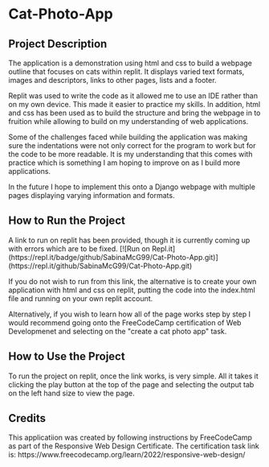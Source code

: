 <h1> Cat-Photo-App </h1>

<h2>Project Description </h2>
The application is a demonstration using html and css to build a webpage outline that focuses on cats within replit. It displays varied text formats, images and descriptors, links to other pages, lists and a footer. 

Replit was used to write the code as it allowed me to use an IDE rather than on my own device. This made it easier to practice my skills. In addition, html and css has been used as to build the structure and bring the webpage in to fruition while allowing to build on my understanding of web applications. 

Some of the challenges faced while building the application was making sure the indentations were not only correct for the program to work but for the code to be more readable. It is my understanding that this comes with practice which is something I am hoping to improve on as I build more applications.

In the future I hope to implement this onto a Django webpage with multiple pages displaying varying information and formats.

<h2> How to Run the Project </h2>
A link to run on replit has been provided, though it is currently coming up with errors which are to be fixed. 
[![Run on Repl.it](https://repl.it/badge/github/SabinaMcG99/Cat-Photo-App.git)](https://repl.it/github/SabinaMcG99/Cat-Photo-App.git)

If you do not wish to run from this link, the alternative is to create your own application with html and css on replit, putting the code into the index.html file and running on your own replit account. 

Alternatively, if you wish  to learn how all of the page works step by step I would recommend going onto the FreeCodeCamp certification of Web Developmenet and selecting on the "create a cat photo app" task.

<h2> How to Use the Project </h2>
To run the project on replit, once the link works, is very simple. All it takes it clicking the play button at the top of the page and selecting the output tab on the left hand size to view the page. 

<h2> Credits </h2>
This applicatiion was created by following instructions by FreeCodeCamp as part of the Responsive Web Design Certificate. The certification task link is: https://www.freecodecamp.org/learn/2022/responsive-web-design/
